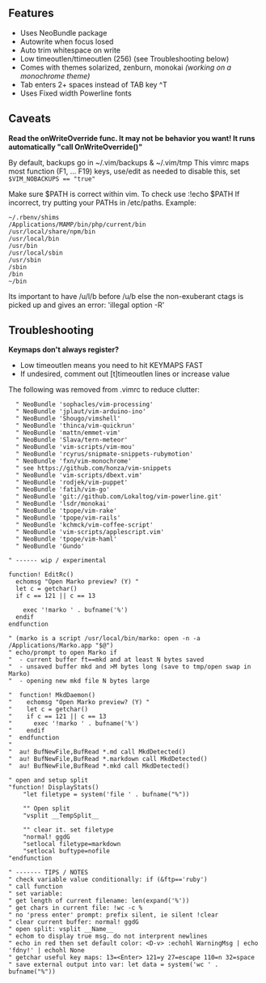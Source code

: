 ## Features

  - Uses NeoBundle package
  - Autowrite when focus losed
  - Auto trim whitespace on write
  - Low timeoutlen/ttimeoutlen (256) (see Troubleshooting below)
  - Comes with themes solarized, zenburn, monokai *(working on a monochrome theme)*
  - Tab enters 2+ spaces instead of TAB key ^T
  - Uses Fixed width Powerline fonts

## Caveats

**Read the onWriteOverride func. It may not be behavior you want!
It runs automatically "call OnWriteOverride()"**

By default, backups go in ~/.vim/backups & ~/.vim/tmp
This vimrc maps most function (F1, ... F19) keys, use/edit as needed
to disable this, set `$VIM_NOBACKUPS == "true"`

Make sure $PATH is correct within vim. To check use :!echo $PATH
If incorrect, try putting your PATHs in /etc/paths. Example:

```
~/.rbenv/shims
/Applications/MAMP/bin/php/current/bin
/usr/local/share/npm/bin
/usr/local/bin
/usr/bin
/usr/local/sbin
/usr/sbin
/sbin
/bin
~/bin
```

Its important to have /u/l/b before /u/b else the non-exuberant
ctags is picked up and gives an error: 'illegal option -R'

## Troubleshooting

**Keymaps don't always register?**

  - Low timeoutlen means you need to hit KEYMAPS FAST
  - If undesired, comment out [t]timeoutlen lines or increase value

The following was removed from .vimrc to reduce clutter:

```
  " NeoBundle 'sophacles/vim-processing'
  " NeoBundle 'jplaut/vim-arduino-ino'
  " NeoBundle 'Shougo/vimshell'
  " NeoBundle 'thinca/vim-quickrun'
  " NeoBundle 'mattn/emmet-vim'
  " NeoBundle 'Slava/tern-meteor'
  " NeoBundle 'vim-scripts/vim-mou'
  " NeoBundle 'rcyrus/snipmate-snippets-rubymotion' 
  " NeoBundle 'fxn/vim-monochrome'
  " see https://github.com/honza/vim-snippets
  " NeoBundle 'vim-scripts/dbext.vim'
  " NeoBundle 'rodjek/vim-puppet'
  " NeoBundle 'fatih/vim-go'
  " NeoBundle 'git://github.com/Lokaltog/vim-powerline.git'
  " NeoBundle 'lsdr/monokai'
  " NeoBundle 'tpope/vim-rake'
  " NeoBundle 'tpope/vim-rails'
  " NeoBundle 'kchmck/vim-coffee-script'
  " NeoBundle 'vim-scripts/applescript.vim'
  " NeoBundle 'tpope/vim-haml'
  " NeoBundle 'Gundo'
 
" ------ wip / experimental

function! EditRc()
  echomsg "Open Marko preview? (Y) "
  let c = getchar()
  if c == 121 || c == 13

    exec '!marko ' . bufname('%')
  endif
endfunction

" (marko is a script /usr/local/bin/marko: open -n -a /Applications/Marko.app "$@")
" echo/prompt to open Marko if
"  - current buffer ft==mkd and at least N bytes saved
"  - unsaved buffer mkd and >M bytes long (save to tmp/open swap in Marko)
"  - opening new mkd file N bytes large

"  function! MkdDaemon()
"    echomsg "Open Marko preview? (Y) "
"    let c = getchar()
"    if c == 121 || c == 13
"      exec '!marko ' . bufname('%')
"    endif
"  endfunction
"
"  au! BufNewFile,BufRead *.md call MkdDetected()
"  au! BufNewFile,BufRead *.markdown call MkdDetected()
"  au! BufNewFile,BufRead *.mkd call MkdDetected()

" open and setup split
"function! DisplayStats()
    "let filetype = system('file ' . bufname("%"))

    "" Open split
    "vsplit __TempSplit__

    "" clear it. set filetype
    "normal! ggdG
    "setlocal filetype=markdown
    "setlocal buftype=nofile
"endfunction

" ------- TIPS / NOTES
" check variable value conditionally: if (&ftp=='ruby')
" call function
" set variable:
" get length of current filename: len(expand('%'))
" get chars in current file: !wc -c %
" no 'press enter' prompt: prefix silent, ie silent !clear
" clear current buffer: normal! ggdG
" open split: vsplit __Name__
" echom to display true msg. do not interprent newlines
" echo in red then set default color: <D-v> :echohl WarningMsg | echo 'fdny!' | echohl None
" getchar useful key maps: 13=<Enter> 121=y 27=escape 110=n 32=space
" save external output into var: let data = system('wc ' . bufname("%"))
```
